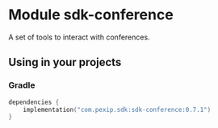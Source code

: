# Module sdk-conference

A set of tools to interact with conferences.

## Using in your projects

### Gradle

```kotlin
dependencies {
    implementation("com.pexip.sdk:sdk-conference:0.7.1")
}
```
